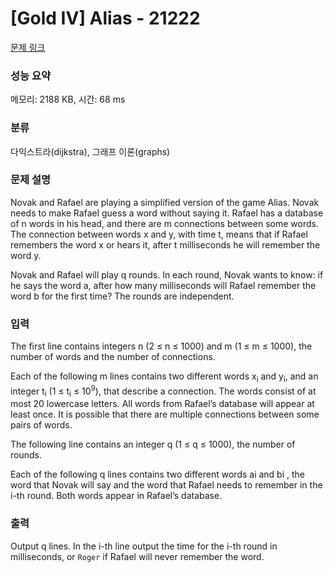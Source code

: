 # [Gold IV] Alias - 21222 

[문제 링크](https://www.acmicpc.net/problem/21222) 

### 성능 요약

메모리: 2188 KB, 시간: 68 ms

### 분류

다익스트라(dijkstra), 그래프 이론(graphs)

### 문제 설명

<p>Novak and Rafael are playing a simplified version of the game Alias. Novak needs to make Rafael guess a word without saying it. Rafael has a database of n words in his head, and there are m connections between some words. The connection between words x and y, with time t, means that if Rafael remembers the word x or hears it, after t milliseconds he will remember the word y.</p>

<p>Novak and Rafael will play q rounds. In each round, Novak wants to know: if he says the word a, after how many milliseconds will Rafael remember the word b for the first time? The rounds are independent.</p>

### 입력 

 <p>The first line contains integers n (2 ≤ n ≤ 1000) and m (1 ≤ m ≤ 1000), the number of words and the number of connections.</p>

<p>Each of the following m lines contains two different words x<sub>i</sub> and y<sub>i</sub>, and an integer t<sub>i</sub> (1 ≤ t<sub>i</sub> ≤ 10<sup>9</sup>), that describe a connection. The words consist of at most 20 lowercase letters. All words from Rafael’s database will appear at least once. It is possible that there are multiple connections between some pairs of words.</p>

<p>The following line contains an integer q (1 ≤ q ≤ 1000), the number of rounds.</p>

<p>Each of the following q lines contains two different words ai and bi , the word that Novak will say and the word that Rafael needs to remember in the i-th round. Both words appear in Rafael’s database.</p>

### 출력 

 <p>Output q lines. In the i-th line output the time for the i-th round in milliseconds, or <code>Roger</code> if Rafael will never remember the word.</p>

